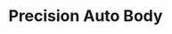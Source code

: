 ---
title: "Precision Auto Body"
url: /tempe/precision-auto-body-east-curry-road/
shop: Autowerkstatt
---